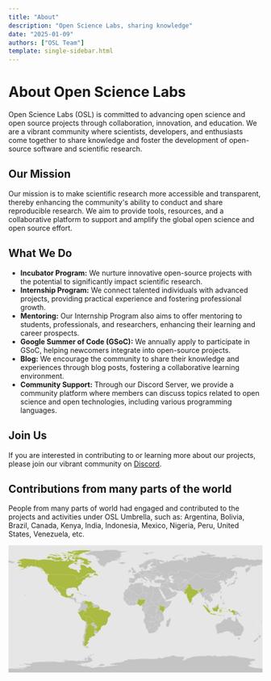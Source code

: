 ```yaml
---
title: "About"
description: "Open Science Labs, sharing knowledge"
date: "2025-01-09"
authors: ["OSL Team"]
template: single-sidebar.html
---
```


# About Open Science Labs

Open Science Labs (OSL) is committed to advancing open science and open source
projects through collaboration, innovation, and education. We are a vibrant
community where scientists, developers, and enthusiasts come together to share
knowledge and foster the development of open-source software and scientific
research.

## Our Mission

Our mission is to make scientific research more accessible and transparent,
thereby enhancing the community's ability to conduct and share reproducible
research. We aim to provide tools, resources, and a collaborative platform to
support and amplify the global open science and open source effort.

## What We Do

- **Incubator Program:** We nurture innovative open-source projects with the
  potential to significantly impact scientific research.
- **Internship Program:** We connect talented individuals with advanced
  projects, providing practical experience and fostering professional growth.
- **Mentoring:** Our Internship Program also aims to offer mentoring to
  students, professionals, and researchers, enhancing their learning and career
  prospects.
- **Google Summer of Code (GSoC):** We annually apply to participate in GSoC,
  helping newcomers integrate into open-source projects.
- **Blog:** We encourage the community to share their knowledge and experiences
  through blog posts, fostering a collaborative learning environment.
- **Community Support:** Through our Discord Server, we provide a community
  platform where members can discuss topics related to open science and open
  technologies, including various programming languages.

## Join Us

If you are interested in contributing to or learning more about our projects,
please join our vibrant community on
[Discord](https://opensciencelabs.org/discord).

## Contributions from many parts of the world

People from many parts of world had engaged and contributed to the projects and
activities under OSL Umbrella, such as: Argentina, Bolivia, Brazil, Canada,
Kenya, India, Indonesia, Mexico, Nigeria, Peru, United States, Venezuela, etc.

<!--
https://visitedplaces.com/world/?map=world&projection=geoEquirectangular&theme=light-green&water=1&graticule=0&names=0&duration=0&placeduration=0&slider=0&autoplay=0&autozoom=none&autostep=0&home=-&places=~BO_BR_MX_IN_NG_KE_ID_US_AR_VE_CA_PE
-->

<img src="/images/internship/map.png" />
